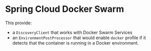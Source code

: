 # Spring Cloud Docker Swarm

This provide:
* a `DiscoveryClient` that works with Docker Swarm Services
* an `EnvironmentPostProcessor` that would enable `docker` profile if it detects that the container is running in a Docker environment.
